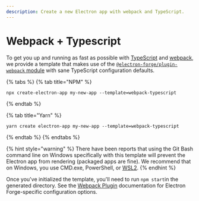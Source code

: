 ```yaml
---
description: Create a new Electron app with webpack and TypeScript.
---
```


# Webpack + Typescript

To get you up and running as fast as possible with [TypeScript](https://www.typescriptlang.org/) and [webpack](https://webpack.js.org/), we provide a template that makes use of the [`@electron-forge/plugin-webpack` module](../config/plugins/webpack.md) with sane TypeScript configuration defaults.

{% tabs %}
{% tab title="NPM" %}
```
npx create-electron-app my-new-app --template=webpack-typescript
```
{% endtab %}

{% tab title="Yarn" %}
```
yarn create electron-app my-new-app --template=webpack-typescript
```
{% endtab %}
{% endtabs %}

{% hint style="warning" %}
There have been reports that using the Git Bash command line on Windows specifically with this template will prevent the Electron app from rendering (packaged apps are fine). We recommend that on Windows, you use CMD.exe, PowerShell, or [WSL2](../guides/developing-with-wsl.md).
{% endhint %}

Once you've initialized the template, you'll need to run `npm start`in the generated directory. See the [Webpack Plugin](../config/plugins/webpack.md) documentation for Electron Forge-specific configuration options.
